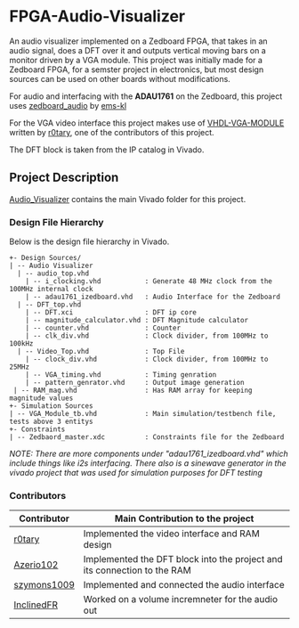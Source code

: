 # FPGA-Audio-Visualizer

An audio visualizer implemented on a Zedboard FPGA, that takes in an audio signal, does a DFT over it and outputs vertical moving bars on a monitor driven by a VGA module. This project was initially made for a Zedboard FPGA, for a semster project in electronics, but most design sources can be used on other boards without modifications. 

For audio and interfacing with the **ADAU1761** on the Zedboard, this project uses [zedboard_audio]() by [ems-kl]()

For the VGA video interface this project makes use of [VHDL-VGA-MODULE]() written by [r0tary](), one of the contributors of this project.

The DFT block is taken from the IP catalog in Vivado.

## Project Description
[Audio_Visualizer]() contains the main Vivado folder for this project. 

### Design File Hierarchy
Below is the design file hierarchy in Vivado.

```
+- Design Sources/ 
| -- Audio Visualizer
  | -- audio_top.vhd
    | -- i_clocking.vhd           : Generate 48 MHz clock from the 100MHz internal clock
    | -- adau1761_izedboard.vhd   : Audio Interface for the Zedboard
  | -- DFT_top.vhd
    | -- DFT.xci                  : DFT ip core
    | -- magnitude_calculator.vhd : DFT Magnitude calculator
    | -- counter.vhd              : Counter
    | -- clk_div.vhd              : Clock divider, from 100MHz to 100kHz
  | -- Video_Top.vhd              : Top File
    | -- clock_div.vhd            : Clock divider, from 100MHz to 25MHz
    | -- VGA_timing.vhd           : Timing genration
    | -- pattern_genrator.vhd     : Output image generation
 | -- RAM_mag.vhd                 : Has RAM array for keeping magnitude values
+- Simulation Sources
| -- VGA_Module_tb.vhd            : Main simulation/testbench file, tests above 3 entitys
+- Constraints
| -- Zedbaord_master.xdc          : Constraints file for the Zedboard
```
*NOTE: There are more components under "adau1761_izedboard.vhd" which include things like i2s interfacing. There also is a sinewave generator in the vivado project that was used for simulation purposes for DFT testing*

### Contributors
|Contributor| Main Contribution to the project |
|--         |--                           | 
|[r0tary]() |Implemented the video interface and RAM design |
|[Azerio102]()|Implemented the DFT block into the project and its connection to the RAM|
|[szymons1009]()|Implemented and connected the audio interface|
|[InclinedFR]()|Worked on a volume incremneter for the audio out|

